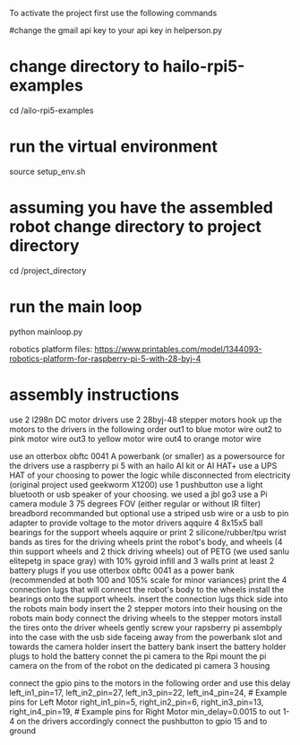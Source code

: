 To activate the project first use the following commands

#change the gmail api key to your api key in  helperson.py
<YOURGMAIAPIKEY>
# change directory to hailo-rpi5-examples
cd <yourpathhere>/ailo-rpi5-examples
# run the virtual environment 
source setup_env.sh
# assuming you have the assembled robot change directory to project directory
cd /project_directory
# run the main loop
python mainloop.py

robotics platform files:
https://www.printables.com/model/1344093-robotics-platform-for-raspberry-pi-5-with-28-byj-4

# assembly  instructions
use 2 l298n DC motor drivers
use 2 28byj-48 stepper motors
hook up the motors to the drivers in the following order
out1 to blue motor wire
out2 to pink motor wire
out3 to yellow motor wire
out4 to orange motor wire

use an otterbox obftc 0041 A powerbank (or smaller) as a powersource for the drivers 
use a raspberry pi 5 with an hailo AI kit or AI HAT+
use a UPS HAT of your choosing to power the logic while disconnected from electricity (original project used geekworm X1200)
use 1 pushbutton
use a light bluetooth or usb speaker of your choosing. we used a jbl go3
use a Pi camera module 3 75 degrees FOV (either regular or without IR filter)
breadbord recommanded but optional
use a striped usb wire or a usb to pin adapter to provide  voltage to the motor drivers 
aqquire 4 8x15x5 ball bearings for the support wheels
aqquire or print 2 silicone/rubber/tpu wrist bands as tires for the driving wheels 
print the robot's body, and wheels (4 thin support wheels and 2 thick driving wheels) out of PETG (we used sanlu elitepetg in space gray) with 10% gyroid infill and 3 walls 
print at least 2 battery plugs if you use otterbox obftc 0041 as a power bank (recommended at both 100 and 105% scale for minor variances)
print the 4 connection lugs that will connect the robot's body to the wheels
install the bearings onto the support wheels.
insert the connection lugs thick side into the robots main body
insert the 2 stepper motors into their housing on the robots main body
connect the driving wheels to the stepper motors
install the tires onto the driver wheels
gently screw your rapsberry pi assembply into the case with the usb side faceing away from the powerbank slot and towards the camera holder
insert the battery bank 
insert the battery holder plugs to hold the battery
connet the pi camera to the Rpi
mount the pi camera on the from of the robot on the dedicated pi camera 3 housing

connect the gpio pins to the motors in the following order and use this delay 
left_in1_pin=17, left_in2_pin=27, left_in3_pin=22, left_in4_pin=24, # Example pins for Left Motor
right_in1_pin=5, right_in2_pin=6, right_in3_pin=13, right_in4_pin=19, # Example pins for Right Motor
min_delay=0.0015
to out 1-4 on the drivers accordingly
connect the pushbutton to gpio 15 and to ground



